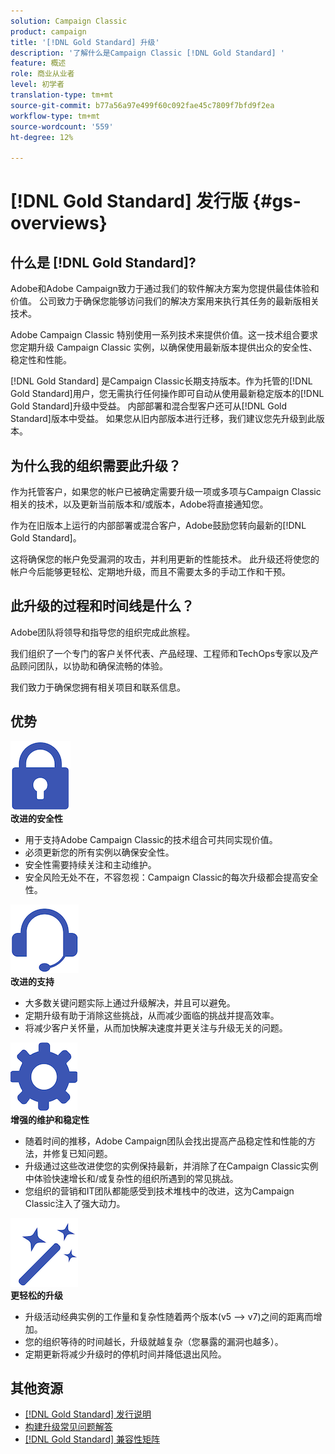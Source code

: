 ```yaml
---
solution: Campaign Classic
product: campaign
title: '[!DNL Gold Standard] 升级'
description: '了解什么是Campaign Classic [!DNL Gold Standard] '
feature: 概述
role: 商业从业者
level: 初学者
translation-type: tm+mt
source-git-commit: b77a56a97e499f60c092fae45c7809f7bfd9f2ea
workflow-type: tm+mt
source-wordcount: '559'
ht-degree: 12%

---
```



# [!DNL Gold Standard] 发行版  {#gs-overviews}

## 什么是 [!DNL Gold Standard]?

Adobe和Adobe Campaign致力于通过我们的软件解决方案为您提供最佳体验和价值。 公司致力于确保您能够访问我们的解决方案用来执行其任务的最新版相关技术。

Adobe Campaign Classic 特别使用一系列技术来提供价值。这一技术组合要求您定期升级 Campaign Classic 实例，以确保使用最新版本提供出众的安全性、稳定性和性能。

[!DNL Gold Standard] 是Campaign Classic长期支持版本。作为托管的[!DNL Gold Standard]用户，您无需执行任何操作即可自动从使用最新稳定版本的[!DNL Gold Standard]升级中受益。 内部部署和混合型客户还可从[!DNL Gold Standard]版本中受益。 如果您从旧内部版本进行迁移，我们建议您先升级到此版本。

## 为什么我的组织需要此升级？

作为托管客户，如果您的帐户已被确定需要升级一项或多项与Campaign Classic相关的技术，以及更新当前版本和/或版本，Adobe将直接通知您。

作为在旧版本上运行的内部部署或混合客户，Adobe鼓励您转向最新的[!DNL Gold Standard]。

这将确保您的帐户免受漏洞的攻击，并利用更新的性能技术。 此升级还将使您的帐户今后能够更轻松、定期地升级，而且不需要太多的手动工作和干预。

## 此升级的过程和时间线是什么？

Adobe团队将领导和指导您的组织完成此旅程。

我们组织了一个专门的客户关怀代表、产品经理、工程师和TechOps专家以及产品顾问团队，以协助和确保流畅的体验。

我们致力于确保您拥有相关项目和联系信息。

## 优势

<tr>
  <td>
      <img alt="安全性" src="assets/do-not-localize/security.png"/>
    <div>
    <strong>改进的安全性</strong>
    </div>
    <ul>
    <li>用于支持Adobe Campaign Classic的技术组合可共同实现价值。</li>
    <li>必须更新您的所有实例以确保安全性。</li>
    <li>安全性需要持续关注和主动维护。</li>
    <li>安全风险无处不在，不容忽视：Campaign Classic的每次升级都会提高安全性。</li>
    </ul>
  </td>

<td>
      <img alt="支持" src="assets/do-not-localize/support.png" />
    <div>
    <strong>改进的支持</strong>
    </div>
    <ul>
    <li>大多数关键问题实际上通过升级解决，并且可以避免。</li>
    <li>定期升级有助于消除这些挑战，从而减少面临的挑战并提高效率。</li>
    <li>将减少客户关怀量，从而加快解决速度并更关注与升级无关的问题。</li>
    </ul>
  </td>
</tr>

<tr>
  <td>
      <img alt="维护" src="assets/do-not-localize/maintenance.png"/>
    <div>
    <strong>增强的维护和稳定性</strong>
    </div>
    <ul>
    <li>随着时间的推移，Adobe Campaign团队会找出提高产品稳定性和性能的方法，并修复已知问题。</li>
    <li>升级通过这些改进使您的实例保持最新，并消除了在Campaign Classic实例中体验快速增长和/或复杂性的组织所遇到的常见挑战。</li>
    <li>您组织的营销和IT团队都能感受到技术堆栈中的改进，这为Campaign Classic注入了强大动力。</li>
    </ul>
  </td>

<td>
      <img alt="版本升级" src="assets/do-not-localize/upgrades.png" />
    <div>
    <strong>更轻松的升级</strong>
    </a>
    </div>
    <ul>
    <li>升级活动经典实例的工作量和复杂性随着两个版本(v5 —&gt; v7)之间的距离而增加。</li>
    <li>您的组织等待的时间越长，升级就越复杂（您暴露的漏洞也越多）。</li>
    <li>定期更新将减少升级时的停机时间并降低退出风险。</li>
    </ul>
  </td>
</tr>
</table>

## 其他资源

* [[!DNL Gold Standard] 发行说明](gold-standard.md)
* [构建升级常见问题解答](../../platform/using/faq-build-upgrade.md)
* [[!DNL Gold Standard] 兼容性矩阵](compatibility-matrix-gs.md)
